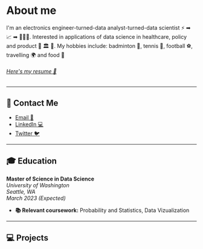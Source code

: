 # About me
I'm an electronics engineer-turned-data analyst-turned-data scientist ⚡️ ➡ 📈  ➡ 👨🏽‍💻. Interested in applications of data science in healthcare, policy and product 🏥 🏛 📱. My hobbies include: badminton 🏸, tennis 🎾, football ⚽️, travelling 🌍 and food 🍲     
###### [Here's my resume 📄](https://github.com/hbaghar/hbaghar/blob/main/Resume_Nov2021.pdf)

* * *
## 📨 Contact Me
- [Email 📧](mailto:hbaghar@uw.edu)
- [LinkedIn 💻](https://www.linkedin.com/in/hridaybaghar/)
- [Twitter 🐦](https://twitter.com/hriday_baghar)

* * *
## 🎓  Education
**Master of Science in Data Science**  
_University of Washington_  
_Seattle, WA_  
_March 2023 (Expected)_
- **📚  Relevant coursework:** Probability and Statistics, Data Vizualization

* * *
## 💻  Projects
